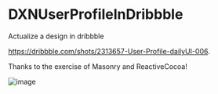# DXNUserProfileInDribbble
Actualize a design in dribbble

<https://dribbble.com/shots/2313657-User-Profile-dailyUI-006>.

Thanks to the exercise of Masonry and ReactiveCocoa!

![image](https://github.com/daixunry/DXNUserProfileInDribbble/blob/master/small.gif)
